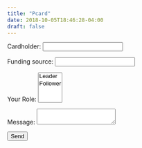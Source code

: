 ```yaml
---
title: "Pcard"
date: 2018-10-05T18:46:28-04:00
draft: false
---
```


<form name="Purchasing Card Receipt Form" method="POST" netlify>
  <p>
    <label>Cardholder: <input type="text" name="name" /></label>   
  </p>
  <p>
    <label>Funding source: <input type="text" name="fundingsource" /></label>
  </p>
  <p>
    <label>Your Role: <select name="role[]" multiple>
      <option value="leader">Leader</option>
      <option value="follower">Follower</option>
    </select></label>
  </p>
  <p>
    <label>Message: <textarea name="message"></textarea></label>
  </p>
  <p>
    <button type="submit">Send</button>
  </p>
</form>